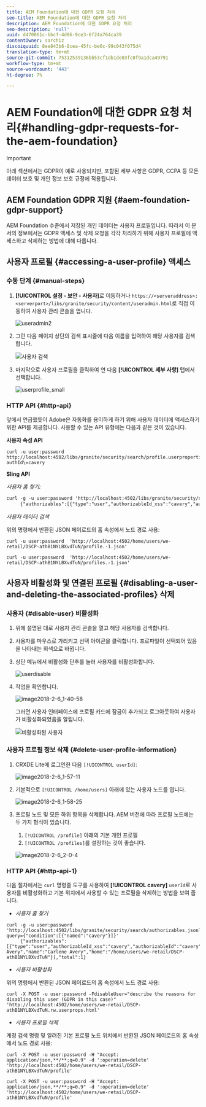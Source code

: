 ```yaml
---
title: AEM Foundation에 대한 GDPR 요청 처리
seo-title: AEM Foundation에 대한 GDPR 요청 처리
description: AEM Foundation에 대한 GDPR 요청 처리
seo-description: 'null'
uuid: d470061c-bbcf-4d86-9ce3-6f24a764ca39
contentOwner: sarchiz
discoiquuid: 8ee843b6-8cea-45fc-be6c-99c043f075d4
translation-type: tm+mt
source-git-commit: 75312539136bb53cf1db1de03fc0f9a1dca49791
workflow-type: tm+mt
source-wordcount: '443'
ht-degree: 7%

---
```



# AEM Foundation에 대한 GDPR 요청 처리{#handling-gdpr-requests-for-the-aem-foundation}

>[!IMPORTANT]
>
>아래 섹션에서는 GDPR이 예로 사용되지만, 포함된 세부 사항은 GDPR, CCPA 등 모든 데이터 보호 및 개인 정보 보호 규정에 적용됩니다.

## AEM Foundation GDPR 지원 {#aem-foundation-gdpr-support}

AEM Foundation 수준에서 저장된 개인 데이터는 사용자 프로필입니다. 따라서 이 문서의 정보에서는 GDPR 액세스 및 삭제 요청을 각각 처리하기 위해 사용자 프로필에 액세스하고 삭제하는 방법에 대해 다룹니다.

## 사용자 프로필 {#accessing-a-user-profile} 액세스

### 수동 단계 {#manual-steps}

1. **[!UICONTROL 설정 - 보안 - 사용자]**&#x200B;로 이동하거나 `https://<serveraddress>:<serverport>/libs/granite/security/content/useradmin.html`로 직접 이동하여 사용자 관리 콘솔을 엽니다.

   ![useradmin2](assets/useradmin2.png)

1. 그런 다음 페이지 상단의 검색 표시줄에 다음 이름을 입력하여 해당 사용자를 검색합니다.

   ![사용자 검색](assets/usersearch.png)

1. 마지막으로 사용자 프로필을 클릭하여 연 다음 **[!UICONTROL 세부 사항]** 탭에서 선택합니다.

   ![userprofile_small](assets/userprofile_small.png)

### HTTP API {#http-api}

앞에서 언급했듯이 Adobe은 자동화를 용이하게 하기 위해 사용자 데이터에 액세스하기 위한 API를 제공합니다. 사용할 수 있는 API 유형에는 다음과 같은 것이 있습니다.

**사용자 속성 API**

```shell
curl -u user:password http://localhost:4502/libs/granite/security/search/profile.userproperties.json\?authId\=cavery
```

**Sling API**

*사용자 홈 찾기:*

```xml
curl -g -u user:password 'http://localhost:4502/libs/granite/security/search/authorizables.json?query={"condition":[{"named":"cavery"}]}'
     {"authorizables":[{"type":"user","authorizableId_xss":"cavery","authorizableId":"cavery","name_xss":"Carlene Avery","name":"Carlene Avery","home":"/home/users/we-retail/DSCP-athB1NYLBXvdTuN"}],"total":1}
```

*사용자 데이터 검색*

위의 명령에서 반환된 JSON 페이로드의 홈 속성에서 노드 경로 사용:

```shell
curl -u user:password  'http://localhost:4502/home/users/we-retail/DSCP-athB1NYLBXvdTuN/profile.-1.json'
```

```shell
curl -u user:password  'http://localhost:4502/home/users/we-retail/DSCP-athB1NYLBXvdTuN/profiles.-1.json'
```

## 사용자 비활성화 및 연결된 프로필 {#disabling-a-user-and-deleting-the-associated-profiles} 삭제

### 사용자 {#disable-user} 비활성화

1. 위에 설명된 대로 사용자 관리 콘솔을 열고 해당 사용자를 검색합니다.
1. 사용자를 마우스로 가리키고 선택 아이콘을 클릭합니다. 프로파일이 선택되어 있음을 나타내는 회색으로 바뀝니다.

1. 상단 메뉴에서 비활성화 단추를 눌러 사용자를 비활성화합니다.

   ![userdisable](assets/userdisable.png)

1. 작업을 확인합니다.

   ![image2018-2-6_1-40-58](assets/image2018-2-6_1-40-58.png)

   그러면 사용자 인터페이스에 프로필 카드에 잠금이 추가되고 로그아웃하여 사용자가 비활성화되었음을 알립니다.

   ![비활성화된 사용자](assets/disableduser.png)

### 사용자 프로필 정보 삭제 {#delete-user-profile-information}

1. CRXDE Lite에 로그인한 다음 `[!UICONTROL userId]`:

   ![image2018-2-6_1-57-11](assets/image2018-2-6_1-57-11.png)

1. 기본적으로 `[!UICONTROL /home/users]` 아래에 있는 사용자 노드를 엽니다.

   ![image2018-2-6_1-58-25](assets/image2018-2-6_1-58-25.png)

1. 프로필 노드 및 모든 하위 항목을 삭제합니다. AEM 버전에 따라 프로필 노드에는 두 가지 형식이 있습니다.

   1. `[!UICONTROL /profile]` 아래의 기본 개인 프로필
   1. `[!UICONTROL /profiles]`를 설정하는 것이 좋습니다.

   ![image2018-2-6_2-0-4](assets/image2018-2-6_2-0-4.png)

### HTTP API {#http-api-1}

다음 절차에서는 `curl` 명령줄 도구를 사용하여 **[!UICONTROL cavery]** `userId`로 사용자를 비활성화하고 기본 위치에서 사용할 수 있는 프로필을 삭제하는 방법을 보여 줍니다.

* *사용자 홈 찾기*

```shell
curl -g -u user:password 'http://localhost:4502/libs/granite/security/search/authorizables.json?query={"condition":[{"named":"cavery"}]}'
     {"authorizables":[{"type":"user","authorizableId_xss":"cavery","authorizableId":"cavery","name_xss":"Carlene Avery","name":"Carlene Avery","home":"/home/users/we-retail/DSCP-athB1NYLBXvdTuN"}],"total":1}
```

* *사용자 비활성화*

위의 명령에서 반환된 JSON 페이로드의 홈 속성에서 노드 경로 사용:

```shell
curl -X POST -u user:password -FdisableUser="describe the reasons for disabling this user (GDPR in this case)" 'http://localhost:4502/home/users/we-retail/DSCP-athB1NYLBXvdTuN.rw.userprops.html'
```

* *사용자 프로필 삭제*

계정 검색 명령 및 알려진 기본 프로필 노드 위치에서 반환된 JSON 페이로드의 홈 속성에서 노드 경로 사용:

```shell
curl -X POST -u user:password -H "Accept: application/json,**/**;q=0.9" -d ':operation=delete' 'http://localhost:4502/home/users/we-retail/DSCP-athB1NYLBXvdTuN/profile'
```

```shell
curl -X POST -u user:password -H "Accept: application/json,**/**;q=0.9" -d ':operation=delete' 'http://localhost:4502/home/users/we-retail/DSCP-athB1NYLBXvdTuN/profile'
```


